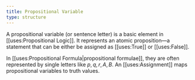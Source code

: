 ```yaml
---
title: Propositional Variable
type: structure
---
```


A propositional variable (or sentence letter) is a basic element in [[uses:Propositional Logic]]. It represents an atomic proposition—a statement that can be either be assigned as [[uses:True]] or [[uses:False]].

In [[uses:Propositional Formula|propositional formulae]], they are often represented by single letters like $p, q, r, A, B$. An [[uses:Assignment]] maps propositional variables to truth values.
